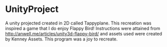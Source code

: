 # UnityProject

A unity projected created in 2D called Tappyplane. This recreation was inspired a game that I do enjoy Flappy Bird! Instructions were attained from http://anwell.me/articles/unity3d-flappy-bird/  and assets used were created by Kenney Assets. This program was a joy to recreate. 
